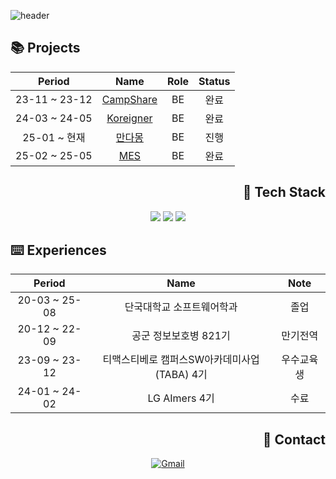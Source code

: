 ![header](https://capsule-render.vercel.app/api?type=waving&color=gradient&height=120&animation=fadeIn&section=footer&text=🐶🐾🦴&fontAlign=70)

<div align="left">
  
## 📚 Projects

</div>

<div align="center">
  
|Period|Name|Role|Status|
|:-:|:-:|:-:|:-:|
|23-11 ~ 23-12|[CampShare](https://github.com/TABA4-9)|BE|완료|
|24-03 ~ 24-05|[Koreigner](https://github.com/dku-capstone-design)|BE|완료|
|25-01 ~ 현재|[만다몽](https://github.com/mandamong)|BE|진행|
|25-02 ~ 25-05|[MES](https://github.com/kurtfarm/wayfarer-task-request)|BE|완료|

</div>

<div align="right">

## 🔨 Tech Stack
</div>

<div align="center">
  <img src="https://img.shields.io/badge/Kotlin-%23222222?style=for-the-badge&logo=kotlin&logoColor=7F52FF">
  <img src="https://img.shields.io/badge/Spring Boot-%23222222?style=for-the-badge&logo=springboot&logoColor=6DB33F">
  <img src="https://img.shields.io/badge/Kubernetes-%23222222?style=for-the-badge&logo=kubernetes&logoColor=326CE5">
</div>

<div align="left">
  
## ⌨️ Experiences

</div>

<div align="center">

| Period | Name | Note |
|:-:|:-:|:-:|
| 20-03 ~ 25-08 | 단국대학교 소프트웨어학과 | 졸업 |
| 20-12 ~ 22-09 | 공군 정보보호병 821기 | 만기전역 |
| 23-09 ~ 23-12 | 티맥스티베로 캠퍼스SW아카데미사업(TABA) 4기 | 우수교육생 |
| 24-01 ~ 24-02 | LG AImers 4기 | 수료 |

</div>

<div align="right">

## 📳 Contact

</div>

<div align="center">
  
[![Gmail](https://img.shields.io/badge/Gmail-%23222222?style=for-the-badge&logo=Gmail&logoColor=EA4335)](mailto:jkw5033@gmail.com)
</div>
